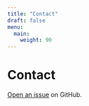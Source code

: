 ```yaml
---
title: "Contact"
draft: false
menu:
  main:
    weight: 90
---
```


# Contact
[Open an issue](https://github.com/maria-i-ramos/hugo-mock-landing-page-autodeployed/issues/new) on GitHub.
